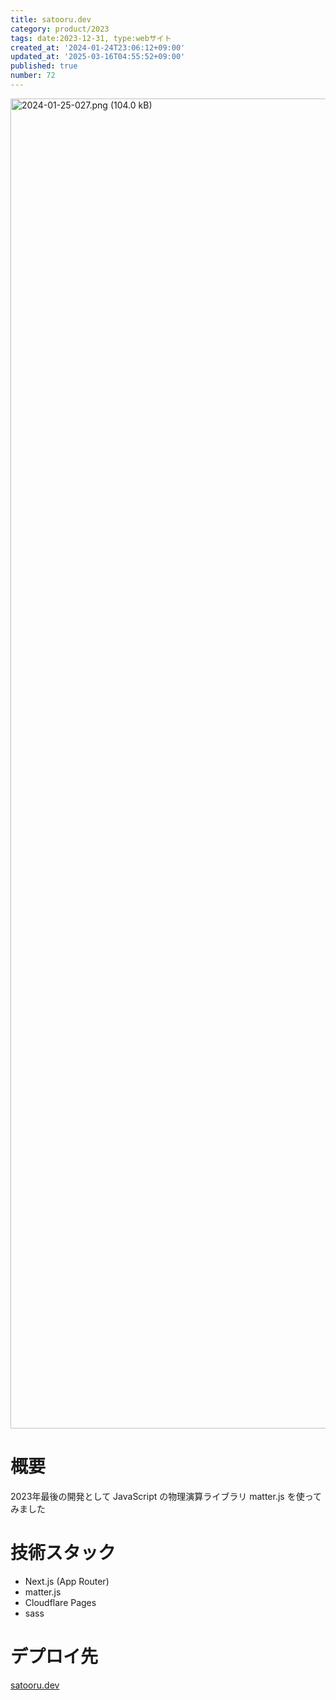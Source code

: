 ```yaml
---
title: satooru.dev
category: product/2023
tags: date:2023-12-31, type:webサイト
created_at: '2024-01-24T23:06:12+09:00'
updated_at: '2025-03-16T04:55:52+09:00'
published: true
number: 72
---
```


<!-- icons: nextjs,threejs,drizzle-orm -->

<img width="2128" alt="2024-01-25-027.png (104.0 kB)" src="/img/72/e787a2de-51ae-4fa3-b953-3b8bd414f7b6.webp">


# 概要
2023年最後の開発として JavaScript の物理演算ライブラリ matter.js を使ってみました

# 技術スタック
- Next.js (App Router)
- matter.js
- Cloudflare Pages
- sass

# デプロイ先
[satooru.dev](https://satooru.dev/)

